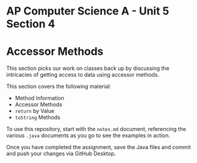 # AP Computer Science A - Unit 5 Section 4

# Accessor Methods

This section picks our work on classes back up by discussing the intricacies of getting access to data using accessor methods.

This section covers the following material:

- Method Information
- Accessor Methods
- `return` by Value
- `toString` Methods

To use this repository, start with the `notes.md` document, referencing the various `.java` documents as you go to see the examples in action.

Once you have completed the assignment, save the Java files and commit and push your changes via GitHub Desktop.
